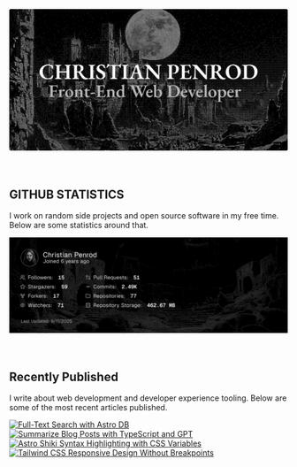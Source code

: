 
<picture>
  <source media="(prefers-color-scheme: dark)" srcset="assets/banner.dark.png?v=b7da732b-67df-41d7-a2e8-1a9f703fbd11" width="843px" />
  <source media="(prefers-color-scheme: light)" srcset="assets/banner.light.png?v=b7da732b-67df-41d7-a2e8-1a9f703fbd11" width="843px" />
  <img src="assets/banner.dark.png?v=b7da732b-67df-41d7-a2e8-1a9f703fbd11" alt="Banner" width="843px" />
</picture>
<br />
<br />
<br />
<h2>GITHUB STATISTICS</h2>
<p>I work on random side projects and open source software in my free time. Below are some statistics around that.</p>
<picture>
  <source media="(prefers-color-scheme: dark)" srcset="assets/statistics.dark.png?v=b7da732b-67df-41d7-a2e8-1a9f703fbd11" width="843px" />
  <source media="(prefers-color-scheme: light)" srcset="assets/statistics.light.png?v=b7da732b-67df-41d7-a2e8-1a9f703fbd11" width="843px" />
  <img src="assets/statistics.dark.png?v=b7da732b-67df-41d7-a2e8-1a9f703fbd11" alt="Github Statistics" width="843px" />
</picture>
<br />
<br />
<br />
<h2>Recently Published</h2>
<p>I write about web development and developer experience tooling. Below are some of the most recent articles published.</p>
<a href="https://christianpenrod.com/blog/full-text-search-with-astro-db"><img src="https://christianpenrod.com/blog/full-text-search-with-astro-db.png?v=b7da732b-67df-41d7-a2e8-1a9f703fbd11" alt="Full-Text Search with Astro DB" width="421px" /></a>
<a href="https://christianpenrod.com/blog/summarize-blog-posts-with-typescript-and-gpt"><img src="https://christianpenrod.com/blog/summarize-blog-posts-with-typescript-and-gpt.png?v=b7da732b-67df-41d7-a2e8-1a9f703fbd11" alt="Summarize Blog Posts with TypeScript and GPT" width="421px" /></a>
<a href="https://christianpenrod.com/blog/astro-shiki-syntax-highlighting-with-css-variables"><img src="https://christianpenrod.com/blog/astro-shiki-syntax-highlighting-with-css-variables.png?v=b7da732b-67df-41d7-a2e8-1a9f703fbd11" alt="Astro Shiki Syntax Highlighting with CSS Variables" width="421px" /></a>
<a href="https://christianpenrod.com/blog/tailwindcss-responsive-design-without-breakpoints"><img src="https://christianpenrod.com/blog/tailwindcss-responsive-design-without-breakpoints.png?v=b7da732b-67df-41d7-a2e8-1a9f703fbd11" alt="Tailwind CSS Responsive Design Without Breakpoints" width="421px" /></a>
